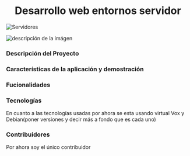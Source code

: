 <html>

<body>
<h1 align="center"> 
  Desarrollo web entornos servidor
</h1>
  
![Servidores](https://github.com/eliasmm04/DWES/assets/145007495/aeea4afc-71f7-4d6b-9d70-113ecf00abdd)

 ![descripción de la imágen](https://img.shields.io/badge/STATUS-EN%20DESAROLLO-green)



<h3>Descripción del Proyecto</h3>


<h3>Características de la aplicación y demostración</h3>

 <h3>Fucionalidades</h3>

<h3>Tecnologías</h3>
En cuanto a las tecnologías usadas por ahora se esta usando virtual Vox y Debian(poner versiones y decir más a fondo que es cada uno)

 <h3>Contribuidores </h3>
 <p>Por ahora soy el único contribuidor</p>
</body>
</html>
